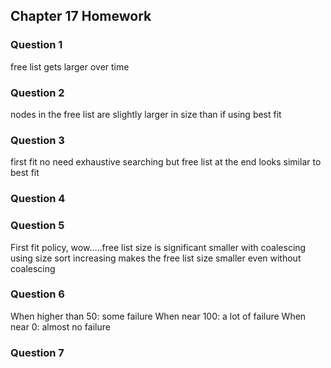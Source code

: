 ## Chapter 17 Homework

### Question 1
free list gets larger over time

### Question 2
nodes in the free list are slightly larger in size than if using best fit

### Question 3
first fit no need exhaustive searching but free list at the end looks similar to best fit

### Question 4


### Question 5
First fit policy, wow.....free list size is significant smaller with coalescing
using size sort increasing makes the free list size smaller even without coalescing

### Question 6
When higher than 50:  some failure
When near 100: a lot of failure
When near 0: almost no failure

### Question 7



